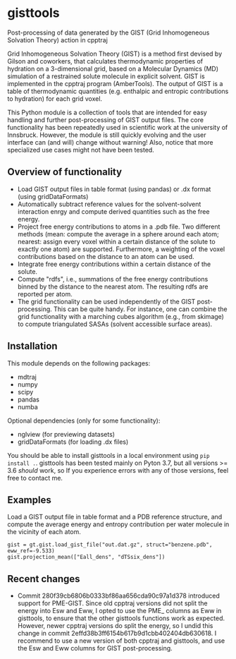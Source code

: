# gisttools
Post-processing of data generated by the GIST (Grid Inhomogeneous Solvation Theory) action in cpptraj

Grid Inhomogeneous Solvation Theory (GIST) is a method first devised by Gilson and coworkers, that calculates thermodynamic properties of hydration on a 3-dimensional grid, based on a Molecular Dynamics (MD) simulation of a restrained solute molecule in explicit solvent. GIST is implemented in the cpptraj program (AmberTools). The output of GIST is a table of thermodynamic quantities (e.g. enthalpic and entropic contributions to hydration) for each grid voxel.

This Python module is a collection of tools that are intended for easy handling and further post-processing of GIST output files. The core functionality has been repeatedly used in scientific work at the university of Innsbruck. However, the module is still quickly evolving and the user interface can (and will) change without warning! Also, notice that more specialized use cases might not have been tested.

## Overview of functionality
* Load GIST output files in table format (using pandas) or .dx format (using gridDataFormats)
* Automatically subtract reference values for the solvent-solvent interaction enrgy and compute derived quantities such as the free energy.
* Project free energy contributions to atoms in a .pdb file. Two different methods (mean: compute the average in a sphere around each atom; nearest: assign every voxel within a certain distance of the solute to exactly one atom) are supported. Furthermore, a weighting of the voxel contributions based on the distance to an atom can be used.
* Integrate free energy contributions within a certain distance of the solute.
* Compute "rdfs", i.e., summations of the free energy contributions binned by the distance to the nearest atom. The resulting rdfs are reported per atom.
* The grid functionality can be used independently of the GIST post-processing. This can be quite handy. For instance, one can combine the grid functionality with a marching cubes algorithm (e.g., from skimage) to compute triangulated SASAs (solvent accessible surface areas).

## Installation
This module depends on the following packages:
* mdtraj
* numpy
* scipy
* pandas
* numba

Optional dependencies (only for some functionality):
* nglview (for previewing datasets)
* gridDataFormats (for loading .dx files)

You should be able to install gisttools in a local environment using `pip install .`. gisttools has been tested mainly on Pyton 3.7, but all versions >= 3.6 *should* work, so If you experience errors with any of those versions, feel free to contact me.

## Examples
Load a GIST output file in table format and a PDB reference structure, and compute the average energy and entropy contribution per water molecule in the vicinity of each atom.

```
gist = gt.gist.load_gist_file("out.dat.gz", struct="benzene.pdb", eww_ref=-9.533)
gist.projection_mean(["Eall_dens", "dTSsix_dens"])
```

## Recent changes
* Commit 280f39cb6806b0333bf86aa656cda90c97a1d378 introduced support for PME-GIST. Since old cpptraj versions did not split the energy into Esw and Eww, I opted to use the PME_ columns as Eww in gisttools, to ensure that the other gisttools functions work as expected. However, newer cpptraj versions do split the energy, so I undid this change in commit 2effd38b3ff6154b617b9d1cbb402404db630618. I recommend to use a new version of both cpptraj and gisttools, and use the Esw and Eww columns for GIST post-processing.
